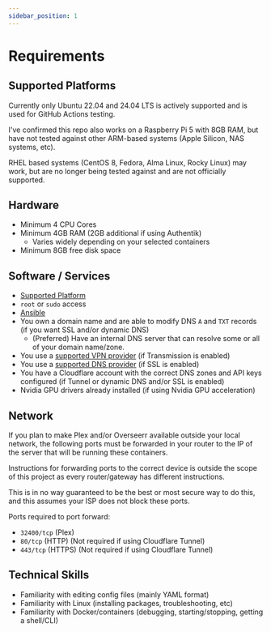 ```yaml
---
sidebar_position: 1
---
```


# Requirements

## Supported Platforms

Currently only Ubuntu 22.04 and 24.04 LTS is actively supported and is used for GitHub Actions testing.

I've confirmed this repo also works on a Raspberry Pi 5 with 8GB RAM, but have not tested against other ARM-based systems (Apple Silicon, NAS systems, etc).

RHEL based systems (CentOS 8, Fedora, Alma Linux, Rocky Linux) may work, but are no longer being tested against and are not officially supported.

## Hardware

- Minimum 4 CPU Cores
- Minimum 4GB RAM (2GB additional if using Authentik)
  - Varies widely depending on your selected containers
- Minimum 8GB free disk space

## Software / Services

- [Supported Platform](#supported-platforms)
- `root` or `sudo` access
- [Ansible](https://docs.ansible.com/ansible/latest/installation_guide/installation_distros.html)
- You own a domain name and are able to modify DNS `A` and `TXT` records (if you want SSL and/or dynamic DNS)
  - (Preferred) Have an internal DNS server that can resolve some or all of your domain name/zone.
- You use a [supported VPN provider](https://haugene.github.io/docker-transmission-openvpn/supported-providers/#internal_providers) (if Transmission is enabled)
- You use a [supported DNS provider](https://doc.traefik.io/traefik/https/acme/#providers) (if SSL is enabled)
- You have a Cloudflare account with the correct DNS zones and API keys configured (if Tunnel or dynamic DNS and/or SSL is enabled)
- Nvidia GPU drivers already installed (if using Nvidia GPU acceleration)

## Network

If you plan to make Plex and/or Overseerr available outside your local network, the following ports must be forwarded in your router to the IP of the server that will be running these containers.

Instructions for forwarding ports to the correct device is outside the scope of this project as every router/gateway has different instructions.

This is in no way guaranteed to be the best or most secure way to do this, and this assumes your ISP does not block these ports.

Ports required to port forward:

- `32400/tcp` (Plex)
- `80/tcp` (HTTP) (Not required if using Cloudflare Tunnel)
- `443/tcp` (HTTPS) (Not required if using Cloudflare Tunnel)

## Technical Skills

- Familiarity with editing config files (mainly YAML format)
- Familiarity with Linux (installing packages, troubleshooting, etc)
- Familiarity with Docker/containers (debugging, starting/stopping, getting a shell/CLI)

